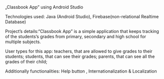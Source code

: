 
 „Classbook App” using Android Studio
 
Technologies used: Java (Android Studio),	Firebase(non-relational Realtime Database)
  
Project’s details:“Classbook App” is a simple application that keeps tracking of the students’s grades from primary, secondary and high school for multiple subjects.

User types for this app:	teachers, that are allowed to give grades to their students; students, that can see their grades; parents, that can see all the grades of their child;

Additionally functionalities:	Help button ,	Internationalization & Localization 

